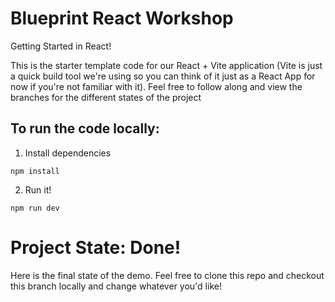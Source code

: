 # Blueprint React Workshop

Getting Started in React!

This is the starter template code for our React + Vite application (Vite is just a quick build tool we're using so you can think of it just as a React App for now if you're not familiar with it). Feel free to follow along and view the branches for the different states of the project

## To run the code locally:

1. Install dependencies
```
npm install
```
2. Run it!
```
npm run dev
```

# Project State: Done!

Here is the final state of the demo. Feel free to clone this repo and checkout this branch locally and change whatever you'd like!